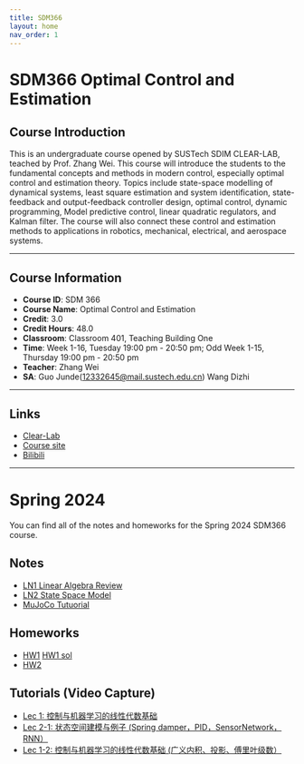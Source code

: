 ```yaml
---
title: SDM366
layout: home
nav_order: 1
---
```


# SDM366 Optimal Control and Estimation

## Course Introduction

This is an undergraduate course opened by SUSTech SDIM CLEAR-LAB, teached by Prof. Zhang Wei. This course will introduce the students to the fundamental concepts and methods in modern control, especially optimal control and estimation theory. Topics include state-space modelling of dynamical systems, least square estimation and system identification, state-feedback and output-feedback controller design, optimal control, dynamic programming, Model predictive control, linear quadratic regulators, and Kalman filter. The course will also connect these control and estimation methods to applications in robotics, mechanical, electrical, and aerospace systems.

----

## Course Information

- **Course ID**: SDM 366
- **Course Name**: Optimal Control and Estimation
- **Credit**: 3.0	
- **Credit Hours**: 48.0
- **Classroom**: Classroom 401, Teaching Building One
- **Time**: Week 1-16, Tuesday 19:00 pm - 20:50 pm; Odd Week 1-15, Thursday 19:00 pm - 20:50 pm
- **Teacher**: Zhang Wei
- **SA**: Guo Junde(12332645@mail.sustech.edu.cn) Wang Dizhi

----

## Links

- [Clear-Lab](https://www.wzhanglab.site)
- [Course site](https://clearlab-sustech.github.io/SDM366-Sp24)
- [Bilibili](https://space.bilibili.com/474380277)

----

# Spring 2024

You can find all of the notes and homeworks for the Spring 2024 SDM366 course.

## Notes

- [LN1 Linear Algebra Review](https://github.com/clearlab-sustech/SDM366-Sp24/raw/master/assets/files/LN1_LinearAlgebraReview.pdf)
- [LN2 State Space Model](https://github.com/clearlab-sustech/SDM366-Sp24/raw/master/assets/files/LN2_Sp24_StateSpaceModel.pdf)
- [MuJoCo Tutuorial](https://github.com/clearlab-sustech/SDM366-Sp24/raw/master/assets/files/MuJoCo_Tutorial.pptx)

## Homeworks

- [HW1](https://github.com/clearlab-sustech/SDM366-Sp24/raw/master/assets/files/SDM_Optimal_Control_and_Estimation_HW1.pdf) [HW1 sol](https://github.com/clearlab-sustech/SDM366-Sp24/raw/master/assets/files/SDM_Optimal_Control_and_Estimation_HW1_sol.pdf)
- [HW2](https://github.com/clearlab-sustech/SDM366-Sp24/raw/master/assets/files/SDM_Optimal_Control_and_Estimation_HW2.pdf)

## Tutorials (Video Capture)

- [Lec 1: 控制与机器学习的线性代数基础](https://www.bilibili.com/video/BV16v421r7bU/?spm_id_from=333.788)
- [Lec 2-1: 状态空间建模与例子 (Spring damper，PID，SensorNetwork，RNN）](https://www.bilibili.com/video/BV1Sv421r7HC/?spm_id_from=333.788)
- [Lec 1-2: 控制与机器学习的线性代数基础 (广义内积、投影、傅里叶级数）](https://www.bilibili.com/video/BV1xt421b7P5/?spm_id_from=333.788)